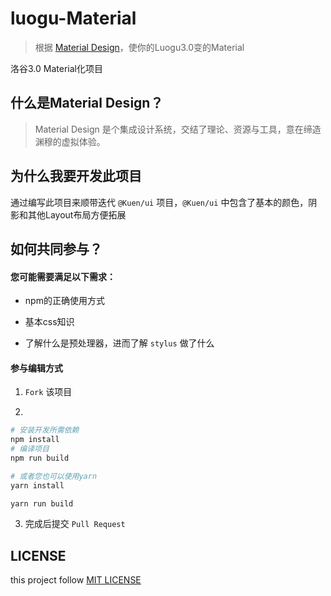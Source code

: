 # luogu-Material

> 根据 [Material Design](https://material.io/)，使你的Luogu3.0变的Material

洛谷3.0 Material化项目

## 什么是Material Design？

> Material Design 是个集成设计系统，交结了理论、资源与工具，意在缔造渊穆的虚拟体验。

## 为什么我要开发此项目

通过编写此项目来顺带迭代 `@Kuen/ui` 项目，`@Kuen/ui` 中包含了基本的颜色，阴影和其他Layout布局方便拓展

## 如何共同参与？

#### 您可能需要满足以下需求：

- npm的正确使用方式

- 基本css知识

- 了解什么是预处理器，进而了解 `stylus` 做了什么

#### 参与编辑方式

1. `Fork` 该项目

2. 
```bash
# 安装开发所需依赖
npm install
# 编译项目
npm run build

# 或者您也可以使用yarn
yarn install

yarn run build
```

3. 完成后提交 `Pull Request`

## LICENSE

this project follow [MIT LICENSE](LICENSE)
